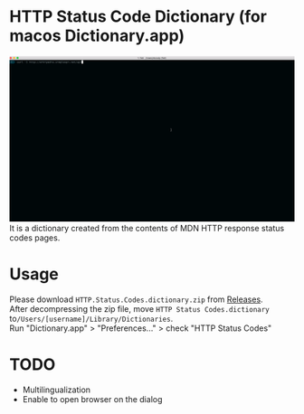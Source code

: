 # HTTP Status Code Dictionary (for macos Dictionary.app)
![capture](https://raw.githubusercontent.com/nkzsdy/macos_http_status_code_dictionary/master/capture.gif)  
It is a dictionary created from the contents of MDN HTTP response status codes pages.


# Usage
Please download `HTTP.Status.Codes.dictionary.zip` from [Releases](https://github.com/nkzsdy/macos_http_status_code_dictionary/releases).  
After decompressing the zip file, move `HTTP Status Codes.dictionary` to`/Users/[username]/Library/Dictionaries`.  
Run "Dictionary.app" > "Preferences..." > check "HTTP Status Codes"

# TODO
* Multilingualization
* Enable to open browser on the dialog
